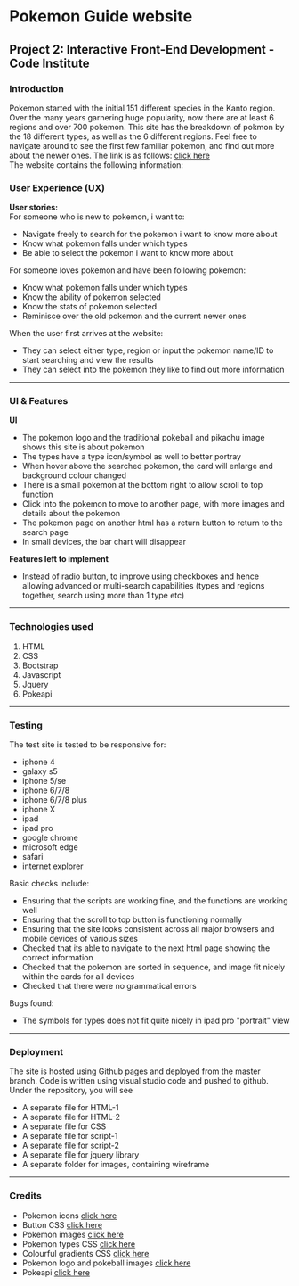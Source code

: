 # Pokemon Guide website
## Project 2: Interactive Front-End Development - Code Institute
### **Introduction**
Pokemon started with the initial 151 different species in the Kanto region. Over the many years garnering huge popularity, now there are at least 6 regions and over 700 pokemon. This site has the breakdown of pokmon by the 18 different types, as well as the 6 different regions. Feel free to navigate around to see the first few familiar pokemon, and find out more about the newer ones. 
The link is as follows: [click here](https://blitzace90.github.io/project2/)  
The website contains the following information:

### **User Experience (UX)**

**User stories:**  
For someone who is new to pokemon, i want to:  
- Navigate freely to search for the pokemon i want to know more about
- Know what pokemon falls under which types
- Be able to select the pokemon i want to know more about

For someone loves pokemon and have been following pokemon:
- Know what pokemon falls under which types
- Know the ability of pokemon selected
- Know the stats of pokemon selected
- Reminisce over the old pokemon and the current newer ones 

When the user first arrives at the website:
- They can select either type, region or input the pokemon name/ID to start searching and view the results
- They can select into the pokemon they like to find out more information

***

### **UI & Features**

**UI**
- The pokemon logo and the traditional pokeball and pikachu image shows this site is about pokemon
- The types have a type icon/symbol as well to better portray
- When hover above the searched pokemon, the card will enlarge and background colour changed 
- There is a small pokemon at the bottom right to allow scroll to top function
- Click into the pokemon to move to another page, with more images and details about the pokemon
- The pokemon page on another html has a return button to return to the search page
- In small devices, the bar chart will disappear


**Features left to implement**
- Instead of radio button, to improve using checkboxes and hence allowing advanced or multi-search capabilities (types and regions together, search using more than 1 type etc)

***

### **Technologies used**
1. HTML
2. CSS
3. Bootstrap 
4. Javascript 
5. Jquery
6. Pokeapi

***

### **Testing**
The test site is tested to be responsive for:
- iphone 4
- galaxy s5
- iphone 5/se
- iphone 6/7/8
- iphone 6/7/8 plus
- iphone X
- ipad
- ipad pro
- google chrome 
- microsoft edge
- safari
- internet explorer

Basic checks include:

- Ensuring that the scripts are working fine, and the functions are working well
- Ensuring that the scroll to top button is functioning normally
- Ensuring that the site looks consistent across all major browsers and mobile devices of various sizes 
- Checked that its able to navigate to the next html page showing the correct information
- Checked that the pokemon are sorted in sequence, and image fit nicely within the cards for all devices
- Checked that there were no grammatical errors

Bugs found:
- The symbols for types does not fit quite nicely in ipad pro "portrait" view

***

### **Deployment**

The site is hosted using Github pages and deployed from the master branch. Code is written using visual studio code and pushed to github. Under the repository, you will see
- A separate file for HTML-1
- A separate file for HTML-2
- A separate file for CSS 
- A separate file for script-1
- A separate file for script-2
- A separate file for jquery library
- A separate folder for images, containing wireframe

***

### **Credits**

- Pokemon icons [click here](https://www.deviantart.com/maskadra42/gallery/42913969/pokecards-icons-type)  
- Button CSS [click here](https://www.bestcssbuttongenerator.com/#/22)
- Pokemon images [click here](http://www.pngmart.com/image/57509)
- Pokemon types CSS [click here](https://codepen.io/jkneb/pen/AXGaWk)
- Colourful gradients CSS [click here](https://webgradients.com/)
- Pokemon logo and pokeball images [click here](https://www.freeiconspng.com/search.html?q=pokemon+&tip=icon)
- Pokeapi [click here](https://pokeapi.co/) 










